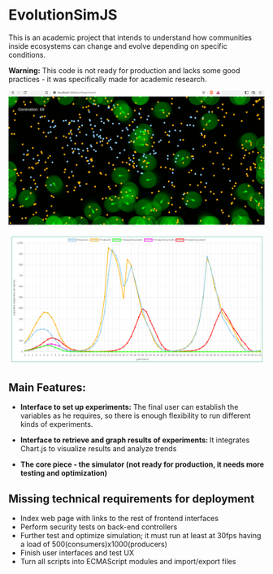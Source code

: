 # EvolutionSimJS

This is an academic project that intends to understand how communities inside ecosystems can change and evolve depending on specific conditions.

<b>Warning:</b> This code is not ready for production and lacks some good practices - it was specifically made for academic research.

![EvolutionSimJS - Simulator in action](https://github.com/WebAxol/EvolutionSimJS/blob/master/img/simulator.png)

![EvolutionSimJS - Results graphed](https://github.com/WebAxol/EvolutionSimJS/blob/master/img/results.png)


  <h2><b>Main Features:</b></h2>

  - <b>Interface to set up experiments:</b>  The final user can establish the variables as he requires, so there is enough flexibility to run different kinds of experiments.
  
  - <b>Interface to retrieve and graph results of experiments: </b> It integrates Chart.js to visualize results and analyze trends
  
  - <b>The core piece - the simulator (not ready for production, it needs more testing and optimization)</b> 

<h2>Missing technical requirements for deployment</h2>

  - Index web page with links to the rest of frontend interfaces
  - Perform security tests on back-end controllers
  - Further test and optimize simulation; it must run at least at 30fps having a load of 500(consumers)x1000(producers)
  - Finish user interfaces and test UX
  - Turn all scripts into ECMAScript modules and import/export files
